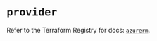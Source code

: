 # `provider`

Refer to the Terraform Registry for docs: [`azurerm`](https://registry.terraform.io/providers/hashicorp/azurerm/4.22.0/docs).
